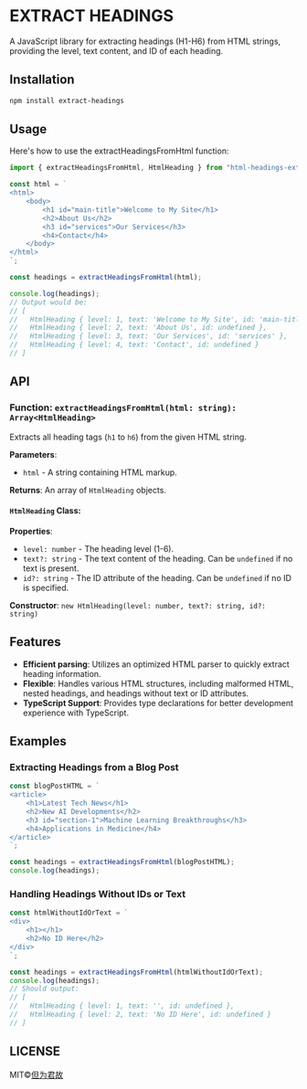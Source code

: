 # EXTRACT HEADINGS

A JavaScript library for extracting headings (H1-H6) from HTML strings, providing the level, text content, and ID of each heading.

## Installation

```bash
npm install extract-headings
```

## Usage

Here's how to use the extractHeadingsFromHtml function:

```javascript
import { extractHeadingsFromHtml, HtmlHeading } from "html-headings-extractor";

const html = `
<html>
    <body>
        <h1 id="main-title">Welcome to My Site</h1>
        <h2>About Us</h2>
        <h3 id="services">Our Services</h3>
        <h4>Contact</h4>
    </body>
</html>
`;

const headings = extractHeadingsFromHtml(html);

console.log(headings);
// Output would be:
// [
//   HtmlHeading { level: 1, text: 'Welcome to My Site', id: 'main-title' },
//   HtmlHeading { level: 2, text: 'About Us', id: undefined },
//   HtmlHeading { level: 3, text: 'Our Services', id: 'services' },
//   HtmlHeading { level: 4, text: 'Contact', id: undefined }
// ]
```

## API

### Function: `extractHeadingsFromHtml(html: string): Array<HtmlHeading>`

Extracts all heading tags (`h1` to `h6`) from the given HTML string.

**Parameters**:

- `html` - A string containing HTML markup.

**Returns**: An array of `HtmlHeading` objects.

#### `HtmlHeading` Class:

**Properties**:

- `level: number` - The heading level (1-6).
- `text?: string` - The text content of the heading. Can be `undefined` if no text is present.
- `id?: string` - The ID attribute of the heading. Can be `undefined` if no ID is specified.

**Constructor**: `new HtmlHeading(level: number, text?: string, id?: string)`

## Features

- **Efficient parsing**: Utilizes an optimized HTML parser to quickly extract heading information.
- **Flexible**: Handles various HTML structures, including malformed HTML, nested headings, and headings without text or ID attributes.
- **TypeScript Support**: Provides type declarations for better development experience with TypeScript.

## Examples

### Extracting Headings from a Blog Post

```javascript
const blogPostHTML = `
<article>
    <h1>Latest Tech News</h1>
    <h2>New AI Developments</h2>
    <h3 id="section-1">Machine Learning Breakthroughs</h3>
    <h4>Applications in Medicine</h4>
</article>
`;

const headings = extractHeadingsFromHtml(blogPostHTML);
console.log(headings);
```

### Handling Headings Without IDs or Text

```javascript
const htmlWithoutIdOrText = `
<div>
    <h1></h1>
    <h2>No ID Here</h2>
</div>
`;

const headings = extractHeadingsFromHtml(htmlWithoutIdOrText);
console.log(headings);
// Should output:
// [
//   HtmlHeading { level: 1, text: '', id: undefined },
//   HtmlHeading { level: 2, text: 'No ID Here', id: undefined }
// ]
```

## LICENSE

MIT©[但为君故](https://dreams.plus)
